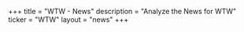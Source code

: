 +++
title = "WTW - News"
description = "Analyze the News for WTW"
ticker = "WTW"
layout = "news"
+++

